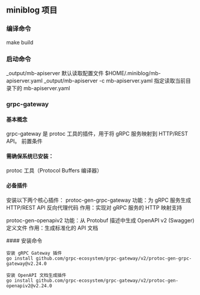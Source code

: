 ## miniblog 项目
### 编译命令
make build
### 启动命令
_output/mb-apiserver  默认读取配置文件 $HOME/.miniblog/mb-apiserver.yaml
_output/mb-apiserver -c mb-apiserver.yaml  指定读取当前目录下的 mb-apiserver.yaml

### grpc-gateway
#### ​​基本概念​​
grpc-gateway 是 protoc 工具的插件，用于将 gRPC 服务映射到 HTTP/REST API。
​​前置条件​​
#### 需确保系统已安装：
protoc 工具（Protocol Buffers 编译器）
#### ​​必备插件​​
安装以下两个核心插件：
​​protoc-gen-grpc-gateway​​
功能：为 gRPC 服务生成 HTTP/REST API 反向代理代码
作用：实现对 gRPC 服务的 HTTP 映射支持

​​protoc-gen-openapiv2​​
功能：从 Protobuf 描述中生成 OpenAPI v2 (Swagger) 定义文件
作用：生成标准化的 API 文档

​​#### 安装命令​​
```
安装 gRPC Gateway 插件
go install github.com/grpc-ecosystem/grpc-gateway/v2/protoc-gen-grpc-gateway@v2.24.0

安装 OpenAPI 文档生成插件
go install github.com/grpc-ecosystem/grpc-gateway/v2/protoc-gen-openapiv2@v2.24.0
```
